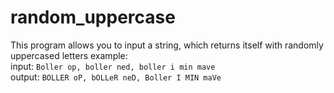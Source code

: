 # random_uppercase
This program allows you to input a string, which returns itself with randomly uppercased letters
example:    
input: `Boller op, boller ned, boller i min mave`    
output: `BOLLER oP, bOLLeR neD, Boller I MIN maVe`
